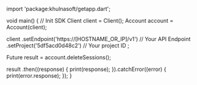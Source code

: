 import 'package:khulnasoft/getapp.dart';

void main() { // Init SDK
  Client client = Client();
  Account account = Account(client);

  client
    .setEndpoint('https://[HOSTNAME_OR_IP]/v1') // Your API Endpoint
    .setProject('5df5acd0d48c2') // Your project ID
  ;

  Future result = account.deleteSessions();

  result
    .then((response) {
      print(response);
    }).catchError((error) {
      print(error.response);
  });
}